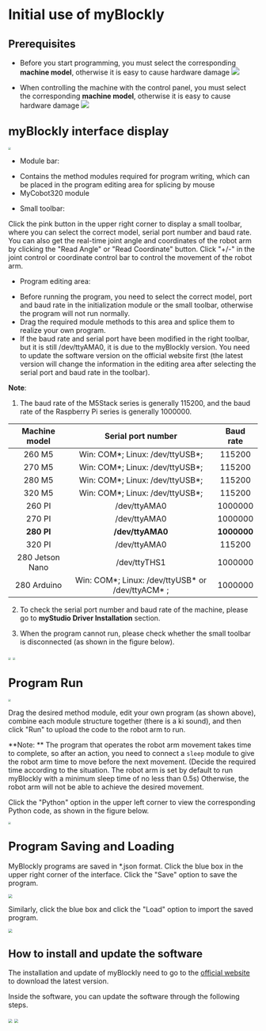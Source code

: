 # Initial use of myBlockly

## Prerequisites

- Before you start programming, you must select the corresponding **machine model**, otherwise it is easy to cause hardware damage
![](../../../../resource\3-FunctionsAndApplications\6.developmentGuide\myBlocklyAndUlFlow\init-use/before_use1.png)

- When controlling the machine with the control panel, you must select the corresponding **machine model**, otherwise it is easy to cause hardware damage
![](../../../../resource\3-FunctionsAndApplications\6.developmentGuide\myBlocklyAndUlFlow\init-use/before_use_2.png)

## **<font size=5>myBlockly interface display</font>**

<img src="../../../../resource\3-FunctionsAndApplications\6.developmentGuide\myBlocklyAndUlFlow\init-use/myBlockly-view.jpg" style="zoom: 33%;" />

- Module bar:

* Contains the method modules required for program writing, which can be placed in the program editing area for splicing by mouse
* MyCobot320 module

- Small toolbar:

Click the pink button in the upper right corner to display a small toolbar, where you can select the correct model, serial port number and baud rate. You can also get the real-time joint angle and coordinates of the robot arm by clicking the "Read Angle" or "Read Coordinate" button. Click "+/-" in the joint control or coordinate control bar to control the movement of the robot arm.

- Program editing area:

* Before running the program, you need to select the correct model, port and baud rate in the initialization module or the small toolbar, otherwise the program will not run normally.
* Drag the required module methods to this area and splice them to realize your own program.
* If the baud rate and serial port have been modified in the right toolbar, but it is still /dev/ttyAMA0, it is due to the myBlockly version. You need to update the software version on the official website first (the latest version will change the information in the editing area after selecting the serial port and baud rate in the toolbar).

**Note**:

1. The baud rate of the M5Stack series is generally 115200, and the baud rate of the Raspberry Pi series is generally 1000000.

| Machine model | Serial port number | Baud rate |
|:---------:| :--------:|:--------:|
|260 M5| Win: COM*; Linux: /dev/ttyUSB*;|115200|
|270 M5| Win: COM*; Linux: /dev/ttyUSB*;|115200|
|280 M5| Win: COM*; Linux: /dev/ttyUSB*;|115200|
|320 M5| Win: COM*; Linux: /dev/ttyUSB*;|115200|
|260 PI| /dev/ttyAMA0|1000000|
|270 PI| /dev/ttyAMA0|1000000|
|**280 PI**| **/dev/ttyAMA0** |**1000000**|
|320 PI| /dev/ttyAMA0|115200|
|280 Jetson Nano| /dev/ttyTHS1|1000000|
|280 Arduino| Win: COM*; Linux: /dev/ttyUSB* or /dev/ttyACM* ;|1000000|

2. To check the serial port number and baud rate of the machine, please go to **myStudio Driver Installation** section.

3. When the program cannot run, please check whether the small toolbar is disconnected (as shown in the figure below).

<img src="../../../../resource\3-FunctionsAndApplications\6.developmentGuide\myBlocklyAndUlFlow\init-use/tools 1.jpg" style="zoom: 33%;" />

<img src="../../../../resource\3-FunctionsAndApplications\6.developmentGuide\myBlocklyAndUlFlow\init-use/tools 2.jpg" style="zoom: 33%;" />

## **<font size=5>Program Run</font>**

<img src="../../../../resource\3-FunctionsAndApplications\6.developmentGuide\myBlocklyAndUlFlow\init-use/running program.jpg" style="zoom: 33%;" />

Drag the desired method module, edit your own program (as shown above), combine each module structure together (there is a ki sound), and then click "Run" to upload the code to the robot arm to run.

**Note: ** The program that operates the robot arm movement takes time to complete, so after an action, you need to connect a `sleep` module to give the robot arm time to move before the next movement. (Decide the required time according to the situation. The robot arm is set by default to run myBlockly with a minimum sleep time of no less than 0.5s) Otherwise, the robot arm will not be able to achieve the desired movement.

Click the "Python" option in the upper left corner to view the corresponding Python code, as shown in the figure below.

<img src="../../../../resource\3-FunctionsAndApplications\6.developmentGuide\myBlocklyAndUlFlow\init-use/myBlockly Python.jpg" style="zoom: 33%;" />



## **<font size=5>Program Saving and Loading</font>**

MyBlockly programs are saved in *.json format. Click the blue box in the upper right corner of the interface. Click the "Save" option to save the program.

<img src="../../../../resource\3-FunctionsAndApplications\6.developmentGuide\myBlocklyAndUlFlow\init-use/save.jpg" style="zoom: 50%;" />

Similarly, click the blue box and click the "Load" option to import the saved program.

<img src="../../../../resource\3-FunctionsAndApplications\6.developmentGuide\myBlocklyAndUlFlow\init-use/load.jpg" style="zoom: 50%;" />

## How to install and update the software

The installation and update of myBlockly need to go to the [official website](https://www.elephantrobotics.com/en/downloads/) to download the latest version.

Inside the software, you can update the software through the following steps.



<img src="../../../../resource\3-FunctionsAndApplications\6.developmentGuide\myBlocklyAndUlFlow\init-use/update1.png" style="zoom: 50%;" />

<img src="../../../../resource\3-FunctionsAndApplications\6.developmentGuide\myBlocklyAndUlFlow\init-use/update2.png" style="zoom: 50%;" />